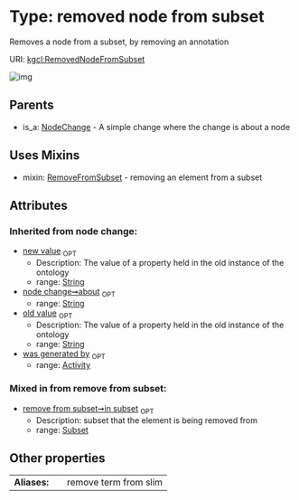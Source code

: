 
# Type: removed node from subset


Removes a node from a subset, by removing an annotation

URI: [kgcl:RemovedNodeFromSubset](http://w3id.org/kgclRemovedNodeFromSubset)


![img](http://yuml.me/diagram/nofunky;dir:TB/class/[Subset],[RemovedNodeFromSubset&#124;about(i):string%20%3F;old_value(i):string%20%3F;new_value(i):string%20%3F]uses%20-.->[RemoveFromSubset],[NodeChange]^-[RemovedNodeFromSubset],[RemoveFromSubset],[NodeChange],[Activity])

## Parents

 *  is_a: [NodeChange](NodeChange.md) - A simple change where the change is about a node

## Uses Mixins

 *  mixin: [RemoveFromSubset](RemoveFromSubset.md) - removing an element from a subset

## Attributes


### Inherited from node change:

 * [new value](new_value.md)  <sub>OPT</sub>
    * Description: The value of a property held in the old instance of the ontology
    * range: [String](types/String.md)
 * [node change➞about](node_change_about.md)  <sub>OPT</sub>
    * range: [String](types/String.md)
 * [old value](old_value.md)  <sub>OPT</sub>
    * Description: The value of a property held in the old instance of the ontology
    * range: [String](types/String.md)
 * [was generated by](was_generated_by.md)  <sub>OPT</sub>
    * range: [Activity](Activity.md)

### Mixed in from remove from subset:

 * [remove from subset➞in subset](remove_from_subset_in_subset.md)  <sub>OPT</sub>
    * Description: subset that the element is being removed from
    * range: [Subset](Subset.md)

## Other properties

|  |  |  |
| --- | --- | --- |
| **Aliases:** | | remove term from slim |

